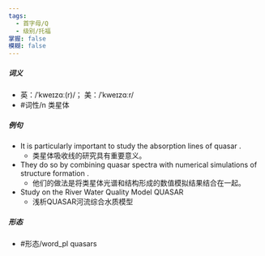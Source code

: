 ```yaml
---
tags:
  - 首字母/Q
  - 级别/托福
掌握: false
模糊: false
---
```

##### 词义
- 英：/ˈkweɪzɑː(r)/； 美：/ˈkweɪzɑːr/
- #词性/n  类星体
##### 例句
- It is particularly important to study the absorption lines of quasar .
	- 类星体吸收线的研究具有重要意义。
- They do so by combining quasar spectra with numerical simulations of structure formation .
	- 他们的做法是将类星体光谱和结构形成的数值模拟结果结合在一起。
- Study on the River Water Quality Model QUASAR
	- 浅析QUASAR河流综合水质模型
##### 形态
- #形态/word_pl quasars
